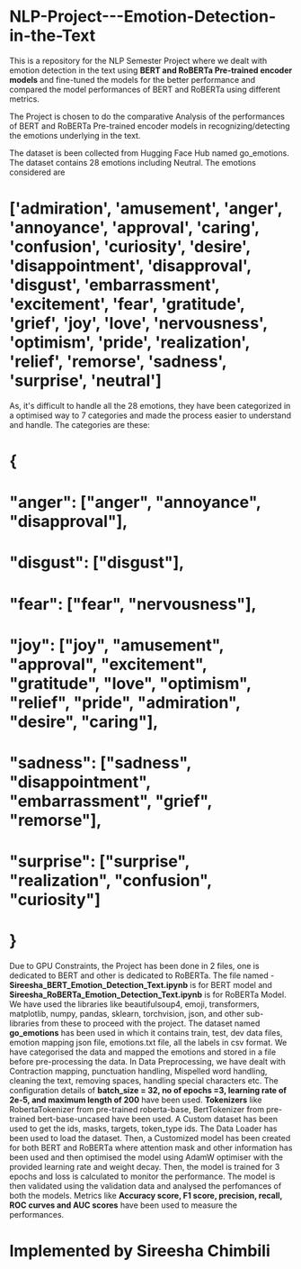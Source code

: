 # NLP-Project---Emotion-Detection-in-the-Text
This is a repository for the NLP Semester Project where we dealt with emotion detection in the text using **BERT and RoBERTa Pre-trained encoder models** and fine-tuned the models for the better performance and compared the model performances of BERT and RoBERTa using different metrics.


The Project is chosen to do the comparative Analysis of the performances of BERT and RoBERTa Pre-trained encoder models in recognizing/detecting the emotions underlying in the text.


The dataset is been collected from Hugging Face Hub named go_emotions.
The dataset contains 28 emotions including Neutral.
The emotions considered are 
# ['admiration', 'amusement', 'anger', 'annoyance', 'approval', 'caring', 'confusion', 'curiosity', 'desire', 'disappointment', 'disapproval', 'disgust', 'embarrassment', 'excitement', 'fear', 'gratitude', 'grief', 'joy', 'love', 'nervousness', 'optimism', 'pride', 'realization', 'relief', 'remorse', 'sadness', 'surprise', 'neutral'] 
As, it's difficult to handle all the 28 emotions, they have been categorized in a optimised way to 7 categories and made the process easier to understand and handle.
The categories are these:
# {
# "anger": ["anger", "annoyance", "disapproval"],
# "disgust": ["disgust"],
# "fear": ["fear", "nervousness"],
# "joy": ["joy", "amusement", "approval", "excitement", "gratitude",  "love", "optimism", "relief", "pride", "admiration", "desire", "caring"],
# "sadness": ["sadness", "disappointment", "embarrassment", "grief",  "remorse"],
# "surprise": ["surprise", "realization", "confusion", "curiosity"]
# }


Due to GPU Constraints, the Project has been done in 2 files, one is dedicated to BERT and other is dedicated to RoBERTa.
The file named - **Sireesha_BERT_Emotion_Detection_Text.ipynb** is for BERT model and **Sireesha_RoBERTa_Emotion_Detection_Text.ipynb** is for RoBERTa Model.
We have used the libraries like beautifulsoup4, emoji, transformers, matplotlib, numpy, pandas, sklearn, torchvision, json, and other sub-libraries from these to proceed with the project.
The dataset named **go_emotions** has been used in which it contains train, test, dev data files, emotion mapping json file, emotions.txt file, all the labels in csv format.
We have categorised the data and mapped the emotions and stored in a file before pre-processing the data.
In Data Preprocessing, we have dealt with Contraction mapping, punctuation handling, Mispelled word handling, cleaning the text, removing spaces, handling special characters etc.
The configuration details of **batch_size = 32, no of epochs =3, learning rate of 2e-5, and maximum length of 200** have been used.
**Tokenizers** like RobertaTokenizer from pre-trained roberta-base, BertTokenizer from pre-trained bert-base-uncased have been used.
A Custom dataset has been used to get the ids, masks, targets, token_type ids. The Data Loader has been used to load the dataset.
Then, a Customized model has been created for both BERT and RoBERTa where attention mask and other information has been used and then optimised the model using AdamW optimiser with the provided learning rate and weight decay.
Then, the model is trained for 3 epochs and loss is calculated to monitor the performance.
The model is then validated using the validation data and analysed the perfomances of both the models.
Metrics like **Accuracy score, F1 score, precision, recall, ROC curves and AUC scores** have been used to measure the performances.

# Implemented by Sireesha Chimbili
